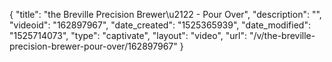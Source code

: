 {
    "title": "the Breville Precision Brewer\u2122 - Pour Over",
    "description": "",
    "videoid": "162897967",
    "date_created": "1525365939",
    "date_modified": "1525714073",
    "type": "captivate",
    "layout": "video",
    "url": "\/v\/the-breville-precision-brewer-pour-over\/162897967"
}